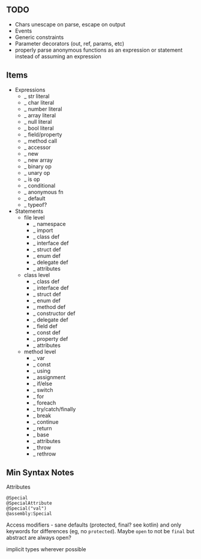 ## TODO

* Chars unescape on parse, escape on output
* Events
* Generic constraints
* Parameter decorators (out, ref, params, etc)
* properly parse anonymous functions as an expression or statement instead of assuming an expression

## Items

* Expressions
    * _ str literal
    * _ char literal
    * _ number literal
    * _ array literal
    * _ null literal
    * _ bool literal
    * _ field/property
    * _ method call
    * _ accessor
    * _ new
    * _ new array
    * _ binary op
    * _ unary op
    * _ is op
    * _ conditional
    * _ anonymous fn
    * _ default
    * _ typeof?
* Statements
    * file level
        * _ namespace
        * _ import
        * _ class def
        * _ interface def
        * _ struct def
        * _ enum def
        * _ delegate def
        * _ attributes
    * class level
        * _ class def
        * _ interface def
        * _ struct def
        * _ enum def
        * _ method def
        * _ constructor def
        * _ delegate def
        * _ field def
        * _ const def
        * _ property def
        * _ attributes
    * method level
        * _ var
        * _ const
        * _ using
        * _ assignment
        * _ if/else
        * _ switch
        * _ for
        * _ foreach
        * _ try/catch/finally
        * _ break
        * _ continue
        * _ return
        * _ base
        * _ attributes
        * _ throw
        * _ rethrow

## Min Syntax Notes

Attributes
```
@Special
@SpecialAttribute
@Special("val")
@assembly:Special
```


Access modifiers - sane defaults (protected, final? see kotlin) and only keywords for differences (eg, no `protected`). Maybe `open` to not be `final` but abstract are always open?


implicit types wherever possible
